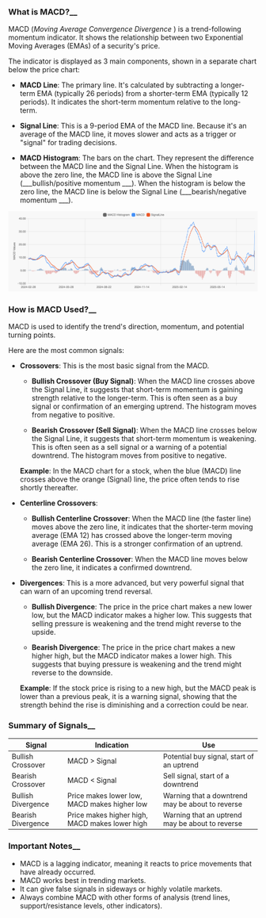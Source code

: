 ### What is MACD?</span>__

MACD (*Moving Average Convergence Divergence* ) is a trend-following momentum indicator.
It shows the relationship between two Exponential Moving Averages (EMAs) of a security's price.

The indicator is displayed as 3 main components, shown in a separate chart below the price chart:

- __MACD Line__: The primary line.
It's calculated by subtracting a longer-term EMA (typically 26 periods) from a shorter-term EMA (typically 12 periods). It indicates the short-term momentum relative to the long-term.

- __Signal Line__: This is a 9-period EMA of the MACD line.
Because it's an average of the MACD line, it moves slower and acts as a trigger or "signal" for trading decisions.

- __MACD Histogram__: The bars on the chart. They represent the difference between the MACD line and the Signal Line.
    When the histogram is above the zero line, the MACD line is above the Signal Line (___bullish/positive momentum ___).
    When the histogram is below the zero line, the MACD line is below the Signal Line (___bearish/negative momentum ___).

![alt text](images/MACD_example.png)

### How is MACD Used?</span>__

MACD is used to identify the trend's direction, momentum, and potential turning points.

Here are the most common signals:

- __Crossovers__: This is the most basic signal from the MACD.

    - __Bullish Crossover (Buy Signal)__: When the MACD line crosses above the Signal Line, it suggests that short-term momentum is gaining strength relative to the longer-term. This is often seen as a buy signal or confirmation of an emerging uptrend. The histogram moves from negative to positive.

    - __Bearish Crossover (Sell Signal)__: When the MACD line crosses below the Signal Line, it suggests that short-term momentum is weakening. This is often seen as a sell signal or a warning of a potential downtrend. The histogram moves from positive to negative.

    __Example__: In the MACD chart for a stock, when the blue (MACD) line crosses above the orange (Signal) line, the price often tends to rise shortly thereafter.

- __Centerline Crossovers__:
    - __Bullish Centerline Crossover__: When the MACD line (the faster line) moves above the zero line, it indicates that the shorter-term moving average (EMA 12) has crossed above the longer-term moving average (EMA 26). This is a stronger confirmation of an uptrend.

    - __Bearish Centerline Crossover__: When the MACD line moves below the zero line, it indicates a confirmed downtrend.

- __Divergences__: This is a more advanced, but very powerful signal that can warn of an upcoming trend reversal.

    - __Bullish Divergence__: The price in the price chart makes a new lower low, but the MACD indicator makes a higher low. This suggests that selling pressure is weakening and the trend might reverse to the upside.

    - __Bearish Divergence__: The price in the price chart makes a new higher high, but the MACD indicator makes a lower high. This suggests that buying pressure is weakening and the trend might reverse to the downside.

    __Example__: If the stock price is rising to a new high, but the MACD peak is lower than a previous peak, it is a warning signal, showing that the strength behind the rise is diminishing and a correction could be near.

### Summary of Signals</span>__

| Signal   |      Indication      |  Use |
|----------|-------------|------|
| Bullish Crossover | MACD > Signal | Potential buy signal, start of an uptrend |
| Bearish Crossover | MACD < Signal | Sell signal, start of a downtrend |
| Bullish Divergence | Price makes lower low, MACD makes higher low | Warning that a downtrend may be about to reverse |
| Bearish Divergence | Price makes higher high, MACD makes lower high | Warning that an uptrend may be about to reverse |

### Important Notes</span>__

- MACD is a lagging indicator, meaning it reacts to price movements that have already occurred.<br>
- MACD works best in trending markets.<br>
- It can give false signals in sideways or highly volatile markets.<br>
- Always combine MACD with other forms of analysis (trend lines, support/resistance levels, other indicators).<br>